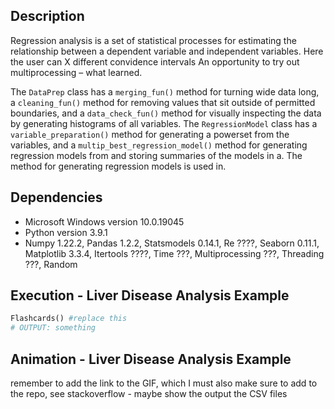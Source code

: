 ## Description 
Regression analysis is a set of statistical processes for estimating the relationship between a dependent variable and independent variables. Here the user can X different convidence intervals An opportunity to try out multiprocessing – what learned.

The `DataPrep` class has a `merging_fun()` method for turning wide data long, a `cleaning_fun()` method for removing values that sit outside of permitted boundaries, and a `data_check_fun()` method for visually inspecting the data by generating histograms of all variables. The `RegressionModel` class has a `variable_preparation()` method for generating a powerset from the variables, and a `multip_best_regression_model()` method for generating regression models from  and storing summaries of the models in a. The method for generating regression models is used in. 

## Dependencies
* Microsoft Windows version 10.0.19045
* Python version 3.9.1
* Numpy 1.22.2, Pandas 1.2.2, Statsmodels 0.14.1, Re ????, Seaborn 0.11.1, Matplotlib 3.3.4, Itertools ????, Time ???, Multiprocessing ???, Threading ???, Random 

## Execution - Liver Disease Analysis Example
```python
Flashcards() #replace this 
# OUTPUT: something
```
 
## Animation - Liver Disease Analysis Example
remember to add the link to the GIF, which I must also make sure to add to the repo, see stackoverflow - maybe show the output the CSV files  
